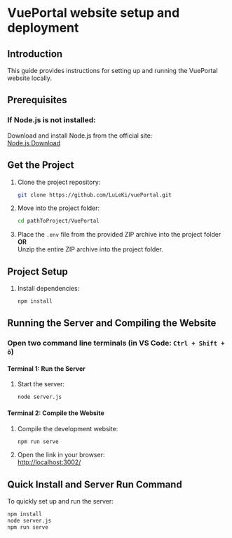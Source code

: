 
# VuePortal website setup and deployment

## Introduction
This guide provides instructions for setting up and running the VuePortal website locally.

## Prerequisites

### If Node.js is not installed:
Download and install Node.js from the official site:  
[Node.js Download](https://nodejs.org/en/download/package-manager/current)

## Get the Project

1. Clone the project repository:
   ```bash
   git clone https://github.com/LuLeKi/vuePortal.git
   ```

3. Move into the project folder:
   ```bash
   cd pathToProject/VuePortal
   ```
2. Place the `.env` file from the provided ZIP archive into the project folder  
   **OR**  
   Unzip the entire ZIP archive into the project folder.

## Project Setup

1. Install dependencies:
   ```bash
   npm install
   ```

## Running the Server and Compiling the Website

### Open two command line terminals (in VS Code: `Ctrl + Shift + ö`)

#### Terminal 1: Run the Server
1. Start the server:
   ```bash
   node server.js
   ```

#### Terminal 2: Compile the Website
1. Compile the development website:
   ```bash
   npm run serve
   ```

2. Open the link in your browser:  
   [http://localhost:3002/](http://localhost:3002/)

## Quick Install and Server Run Command

To quickly set up and run the server:
```bash
npm install
node server.js
npm run serve
```



